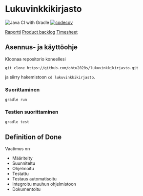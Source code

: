 # Lukuvinkkikirjasto

![Java CI with Gradle](https://github.com/ohtu2020s/lukuvinkkikirjasto/workflows/Java%20CI%20with%20Gradle/badge.svg)
[![codecov](https://codecov.io/gh/ohtu2020s/lukuvinkkikirjasto/branch/master/graph/badge.svg?token=GelOd9Hq5J)](https://codecov.io/gh/ohtu2020s/lukuvinkkikirjasto)

[Raportti](https://github.com/ohtu2020s/lukuvinkkikirjasto/raportti.md)
[Product backlog](https://github.com/ohtu2020s/lukuvinkkikirjasto/projects/1)
[Timesheet](https://docs.google.com/spreadsheets/d/1SteACe8_qmBHzrWej1TwJuCKEYG3UmCVeDvXcHhJJzQ/edit#gid=0)

## Asennus- ja käyttöohje

Kloonaa repositorio koneellesi

````
git clone https://github.com/ohtu2020s/lukuvinkkikirjasto.git
````

ja siirry hakemistoon `cd lukuvinkkikirjasto`.

### Suorittaminen


````
gradle run
````

### Testien suorittaminen

````
gradle test
````

## Definition of Done

Vaatimus on

* Määritelty
* Suunniteltu
* Ohjelmoitu
* Testattu
* Testaus automatisoitu
* Integroitu muuhun ohjelmistoon
* Dokumentoitu
   

